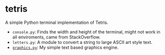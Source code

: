 tetris
======

A simple Python terminal implementation of Tetris.

- `console.py`: Finds the width and height of the terminal, might not work in all enviroments, came from StackOverflow.
- `letters.py`: A module to convert a string to large ASCII art style text.
- [`graphics.py`](http://github.com/olls/graphics): My simple text based graphics engine.
